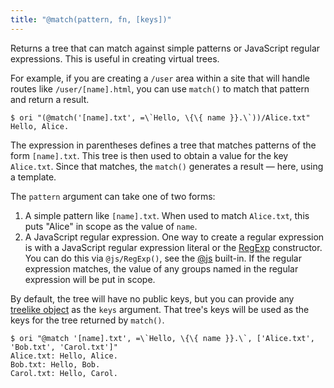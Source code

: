 ```yaml
---
title: "@match(pattern, fn, [keys])"
---
```


Returns a tree that can match against simple patterns or JavaScript regular expressions. This is useful in creating virtual trees.

For example, if you are creating a `/user` area within a site that will handle routes like `/user/[name].html`, you can use `match()` to match that pattern and return a result.

```console
$ ori "(@match('[name].txt', =\`Hello, \{\{ name }}.\`))/Alice.txt"
Hello, Alice.
```

The expression in parentheses defines a tree that matches patterns of the form `[name].txt`. This tree is then used to obtain a value for the key `Alice.txt`. Since that matches, the `match()` generates a result — here, using a template.

The `pattern` argument can take one of two forms:

1. A simple pattern like `[name].txt`. When used to match `Alice.txt`, this puts "Alice" in scope as the value of `name`.
2. A JavaScript regular expression. One way to create a regular expression is with a JavaScript regular expression literal or the [RegExp](#RegExp) constructor. You can do this via `@js/RegExp()`, see the [@js](@js.html) built-in. If the regular expression matches, the value of any groups named in the regular expression will be put in scope.

By default, the tree will have no public keys, but you can provide any [treelike object](/async-tree/treelike.html) as the `keys` argument. That tree's keys will be used as the keys for the tree returned by `match()`.

```console
$ ori "@match '[name].txt', =\`Hello, \{\{ name }}.\`, ['Alice.txt', 'Bob.txt', 'Carol.txt']"
Alice.txt: Hello, Alice.
Bob.txt: Hello, Bob.
Carol.txt: Hello, Carol.
```
